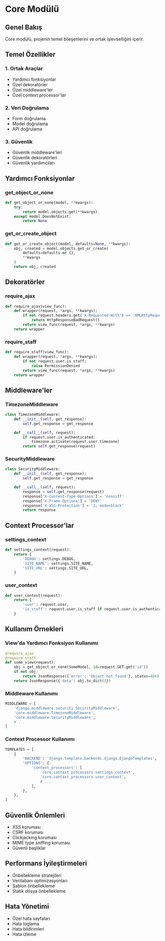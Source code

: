 # Core Modülü

## Genel Bakış
Core modülü, projenin temel bileşenlerini ve ortak işlevselliğini içerir.

## Temel Özellikler

### 1. Ortak Araçlar
- Yardımcı fonksiyonlar
- Özel dekoratörler
- Özel middleware'ler
- Özel context processor'lar

### 2. Veri Doğrulama
- Form doğrulama
- Model doğrulama
- API doğrulama

### 3. Güvenlik
- Güvenlik middleware'leri
- Güvenlik dekoratörleri
- Güvenlik yardımcıları

## Yardımcı Fonksiyonlar

### get_object_or_none
```python
def get_object_or_none(model, **kwargs):
    try:
        return model.objects.get(**kwargs)
    except model.DoesNotExist:
        return None
```

### get_or_create_object
```python
def get_or_create_object(model, defaults=None, **kwargs):
    obj, created = model.objects.get_or_create(
        defaults=defaults or {},
        **kwargs
    )
    return obj, created
```

## Dekoratörler

### require_ajax
```python
def require_ajax(view_func):
    def wrapper(request, *args, **kwargs):
        if not request.headers.get('X-Requested-With') == 'XMLHttpRequest':
            return HttpResponseBadRequest()
        return view_func(request, *args, **kwargs)
    return wrapper
```

### require_staff
```python
def require_staff(view_func):
    def wrapper(request, *args, **kwargs):
        if not request.user.is_staff:
            raise PermissionDenied
        return view_func(request, *args, **kwargs)
    return wrapper
```

## Middleware'ler

### TimezoneMiddleware
```python
class TimezoneMiddleware:
    def __init__(self, get_response):
        self.get_response = get_response

    def __call__(self, request):
        if request.user.is_authenticated:
            timezone.activate(request.user.timezone)
        return self.get_response(request)
```

### SecurityMiddleware
```python
class SecurityMiddleware:
    def __init__(self, get_response):
        self.get_response = get_response

    def __call__(self, request):
        response = self.get_response(request)
        response['X-Content-Type-Options'] = 'nosniff'
        response['X-Frame-Options'] = 'DENY'
        response['X-XSS-Protection'] = '1; mode=block'
        return response
```

## Context Processor'lar

### settings_context
```python
def settings_context(request):
    return {
        'DEBUG': settings.DEBUG,
        'SITE_NAME': settings.SITE_NAME,
        'SITE_URL': settings.SITE_URL,
    }
```

### user_context
```python
def user_context(request):
    return {
        'user': request.user,
        'is_staff': request.user.is_staff if request.user.is_authenticated else False,
    }
```

## Kullanım Örnekleri

### View'da Yardımcı Fonksiyon Kullanımı
```python
@require_ajax
@require_staff
def some_view(request):
    obj = get_object_or_none(SomeModel, id=request.GET.get('id'))
    if not obj:
        return JsonResponse({'error': 'Object not found'}, status=404)
    return JsonResponse({'data': obj.to_dict()})
```

### Middleware Kullanımı
```python
MIDDLEWARE = [
    'django.middleware.security.SecurityMiddleware',
    'core.middleware.TimezoneMiddleware',
    'core.middleware.SecurityMiddleware',
    # ...
]
```

### Context Processor Kullanımı
```python
TEMPLATES = [
    {
        'BACKEND': 'django.template.backends.django.DjangoTemplates',
        'OPTIONS': {
            'context_processors': [
                'core.context_processors.settings_context',
                'core.context_processors.user_context',
                # ...
            ],
        },
    },
]
```

## Güvenlik Önlemleri

- XSS koruması
- CSRF koruması
- Clickjacking koruması
- MIME type sniffing koruması
- Güvenli başlıklar

## Performans İyileştirmeleri

- Önbellekleme stratejileri
- Veritabanı optimizasyonları
- Şablon önbellekleme
- Statik dosya önbellekleme

## Hata Yönetimi

- Özel hata sayfaları
- Hata loglama
- Hata bildirimleri
- Hata izleme 